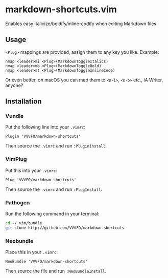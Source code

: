 # markdown-shortcuts.vim

Enables easy italicize/boldify/inline-codify when editing Markdown files.

## Usage

`<Plug>` mappings are provided, assign them to any key you like. Example:

```vim
nmap <leader>mi <Plug>(MarkdownToggleItalics)
nmap <leader>mb <Plug>(MarkdownToggleBold)
nmap <leader>mt <Plug>(MarkdownToggleInlineCode)
```

Or even better, on macOS you can map them to `<D-i>`, `<D-b>` etc., iA Writer, anyone?

## Installation

### Vundle

Put the following line into your `.vimrc`:

```vim
Plugin 'VVVFO/markdown-shortcuts'
```

Then source the `.vimrc` and run `:PluginInstall`.

### VimPlug

Put this into your `.vimrc`:

```vim
Plug 'VVVFO/markdown-shortcuts'
```

Then source the `.vimrc` and run `:PlugInstall`.

### Pathogen

Run the following command in your terminal:

```sh
cd ~/.vim/bundle
git clone http://github.com/VVVFO/markdown-shortcuts
```

### Neobundle

Place this in your `.vimrc`:

```vim
NeoBundle 'VVVFO/markdown-shortcuts'
```

Then source the file and run `:NeoBundleInstall`.

